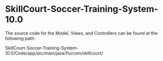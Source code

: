 # SkillCourt-Soccer-Training-System-10.0


The source code for the Model, Views, and Controllers can be found at the following path:

SkillCourt-Soccer-Training-System-10.0/Code/app/src/main/java/fiu/com/skillcourt/
